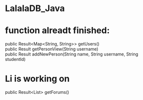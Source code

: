 # LalalaDB_Java
# function alreadt finished:

  public Result<Map<String, String>> getUsers()  
  public Result<PersonView> getPersonView(String username)  
  public Result addNewPerson(String name, String username, String studentId)  
  
# Li is working on
  public Result<List<ForumSummaryView>> getForums()  
